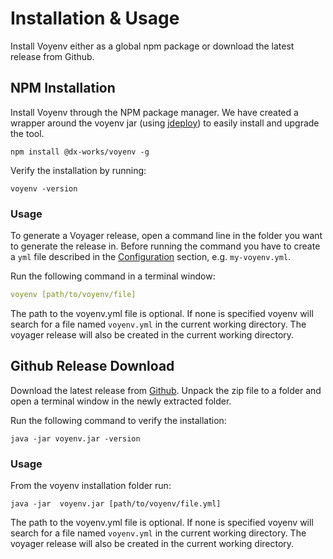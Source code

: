 # Installation & Usage
Install Voyenv either as a global npm package or download the latest release from Github.

## NPM Installation
Install Voyenv through the NPM package manager.
We have created a wrapper around the voyenv jar (using [jdeploy](https://github.com/shannah/jdeploy)) to easily install and upgrade the tool.

```shell
npm install @dx-works/voyenv -g
```

Verify the installation by running:
```shell
voyenv -version
```

### Usage
To generate a Voyager release, open a command line in the folder you want to generate the release in.
Before running the command you have to create a `yml` file described in the [Configuration](#Configuration) section, e.g. `my-voyenv.yml`.

Run the following command in a terminal window:
```yaml
voyenv [path/to/voyenv/file]
```

The path to the voyenv.yml file is optional. If none is specified voyenv will search for a file named `voyenv.yml` in the current working directory.
The voyager release will also be created in the current working directory.

## Github Release Download

Download the latest release from [Github](https://github.com/dxworks/voyenv/releases). Unpack the zip file to a folder and open a terminal window in the newly extracted folder.

Run the following command to verify the installation:

```shell
java -jar voyenv.jar -version
```

### Usage
From the voyenv installation folder run:
```shell
java -jar  voyenv.jar [path/to/voyenv/file.yml]
```
The path to the voyenv.yml file is optional. If none is specified voyenv will search for a file named `voyenv.yml` in the current working directory.
The voyager release will also be created in the current working directory.
